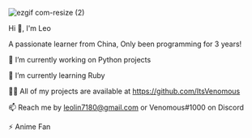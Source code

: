 ![ezgif com-resize (2)](https://github.com/ItsVenomous/ItsVenomous/assets/104592743/5c7fc04b-910f-4862-ac40-cb79b51d1970)

Hi 👋, I'm Leo

A passionate learner from China, Only been programming for 3 years!


🔭 I’m currently working on Python projects

🌱 I’m currently learning Ruby

👨‍💻 All of my projects are available at https://github.com/ItsVenomous

📫 Reach me by leolin7180@gmail.com or Venomous#1000 on Discord

⚡ Anime Fan
